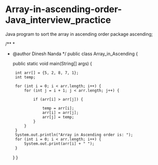 # Array-in-ascending-order-Java_interview_practice
Java program to sort the array in ascending order
package ascending;

/**
 *
 * @author Dinesh Nanda
 */
public class Array_in_Ascending {

    public static void main(String[] args) {

        int arr[] = {5, 2, 8, 7, 1};
        int temp;

        for (int i = 0; i < arr.length; i++) {
            for (int j = i + 1; j < arr.length; j++) {

                if (arr[i] > arr[j]) {

                    temp = arr[i];
                    arr[i] = arr[j];
                    arr[j] = temp;
                }
            }
        }
        System.out.println("Array in Ascending order is: ");
        for (int i = 0; i < arr.length; i++) {
            System.out.print(arr[i] + " ");
        }
    }
}
